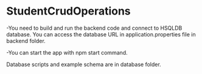 # StudentCrudOperations

-You need to build and run the backend code and connect to HSQLDB database. You can access the database URL in application.properties file in backend folder.

-You can start the app with npm start command.

Database scripts and example schema are in database folder.
